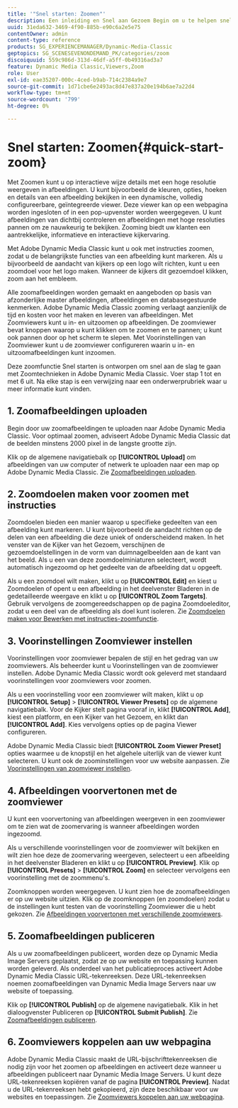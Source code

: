 ```yaml
---
title: '"Snel starten: Zoomen"'
description: Een inleiding en Snel aan Gezoem Begin om u te helpen snel aan de slag gaan.
uuid: 31eda632-3469-4f90-885b-e90c6a2e5e75
contentOwner: admin
content-type: reference
products: SG_EXPERIENCEMANAGER/Dynamic-Media-Classic
geptopics: SG_SCENESEVENONDEMAND_PK/categories/zoom
discoiquuid: 559c986d-313d-46df-a5ff-0b49316ad3a7
feature: Dynamic Media Classic,Viewers,Zoom
role: User
exl-id: eae35207-000c-4ced-b9ab-714c2384a9e7
source-git-commit: 1d71cbe6e2493ac8d47e837a20e194b6ae7a22d4
workflow-type: tm+mt
source-wordcount: '799'
ht-degree: 0%

---
```


# Snel starten: Zoomen{#quick-start-zoom}

Met Zoomen kunt u op interactieve wijze details met een hoge resolutie weergeven in afbeeldingen. U kunt bijvoorbeeld de kleuren, opties, hoeken en details van een afbeelding bekijken in een dynamische, volledig configureerbare, geïntegreerde viewer. Deze viewer kan op een webpagina worden ingesloten of in een pop-upvenster worden weergegeven. U kunt afbeeldingen van dichtbij controleren en afbeeldingen met hoge resoluties pannen om ze nauwkeurig te bekijken. Zooming biedt uw klanten een aantrekkelijke, informatieve en interactieve kijkervaring.

Met Adobe Dynamic Media Classic kunt u ook met instructies zoomen, zodat u de belangrijkste functies van een afbeelding kunt markeren. Als u bijvoorbeeld de aandacht van kijkers op een logo wilt richten, kunt u een zoomdoel voor het logo maken. Wanneer de kijkers dit gezoemdoel klikken, zoom aan het embleem.

Alle zoomafbeeldingen worden gemaakt en aangeboden op basis van afzonderlijke master afbeeldingen, afbeeldingen en databasegestuurde kenmerken. Adobe Dynamic Media Classic zooming verlaagt aanzienlijk de tijd en kosten voor het maken en leveren van afbeeldingen. Met Zoomviewers kunt u in- en uitzoomen op afbeeldingen. De zoomviewer bevat knoppen waarop u kunt klikken om te zoomen en te pannen; u kunt ook pannen door op het scherm te slepen. Met Voorinstellingen van Zoomviewer kunt u de zoomviewer configureren waarin u in- en uitzoomafbeeldingen kunt inzoomen.

Deze zoomfunctie Snel starten is ontworpen om snel aan de slag te gaan met Zoomtechnieken in Adobe Dynamic Media Classic. Voer stap 1 tot en met 6 uit. Na elke stap is een verwijzing naar een onderwerprubriek waar u meer informatie kunt vinden.

## 1. Zoomafbeeldingen uploaden

Begin door uw zoomafbeeldingen te uploaden naar Adobe Dynamic Media Classic. Voor optimaal zoomen, adviseert Adobe Dynamic Media Classic dat de beelden minstens 2000 pixel in de langste grootte zijn.

Klik op de algemene navigatiebalk op **[!UICONTROL Upload]** om afbeeldingen van uw computer of netwerk te uploaden naar een map op Adobe Dynamic Media Classic. Zie [Zoomafbeeldingen uploaden](uploading-zoom-images.md#uploading_zoom_images).

## 2. Zoomdoelen maken voor zoomen met instructies

Zoomdoelen bieden een manier waarop u specifieke gedeelten van een afbeelding kunt markeren. U kunt bijvoorbeeld de aandacht richten op de delen van een afbeelding die deze uniek of onderscheidend maken. In het venster van de Kijker van het Gezoem, verschijnen de gezoemdoelstellingen in de vorm van duimnagelbeelden aan de kant van het beeld. Als u een van deze zoomdoelminiaturen selecteert, wordt automatisch ingezoomd op het gedeelte van de afbeelding dat u opgeeft.

Als u een zoomdoel wilt maken, klikt u op **[!UICONTROL Edit]** en kiest u Zoomdoelen of opent u een afbeelding in het deelvenster Bladeren in de gedetailleerde weergave en klikt u op **[!UICONTROL Zoom Targets]**. Gebruik vervolgens de zoomgereedschappen op de pagina Zoomdoeleditor, zodat u een deel van de afbeelding als doel kunt isoleren. Zie [Zoomdoelen maken voor Bewerken met instructies-zoomfunctie](creating-zoom-targets-guided-zoom.md#creating_zoom_targets_for_guided_zoom).

## 3. Voorinstellingen Zoomviewer instellen

Voorinstellingen voor zoomviewer bepalen de stijl en het gedrag van uw zoomviewers. Als beheerder kunt u Voorinstellingen van de zoomviewer instellen. Adobe Dynamic Media Classic wordt ook geleverd met standaard voorinstellingen voor zoomviewers voor zoomen.

Als u een voorinstelling voor een zoomviewer wilt maken, klikt u op **[!UICONTROL Setup]** > **[!UICONTROL Viewer Presets]** op de algemene navigatiebalk. Voor de Kijker stelt pagina vooraf in, klikt **[!UICONTROL Add]**, kiest een platform, en een Kijker van het Gezoem, en klikt dan **[!UICONTROL Add]**. Kies vervolgens opties op de pagina Viewer configureren.

Adobe Dynamic Media Classic biedt **[!UICONTROL Zoom Viewer Preset]** opties waarmee u de knopstijl en het algehele uiterlijk van de viewer kunt selecteren. U kunt ook de zoominstellingen voor uw website aanpassen. Zie [Voorinstellingen van zoomviewer instellen](setting-zoom-viewer-presets.md#setting_up_zoom_viewer_presets).

## 4. Afbeeldingen voorvertonen met de zoomviewer

U kunt een voorvertoning van afbeeldingen weergeven in een zoomviewer om te zien wat de zoomervaring is wanneer afbeeldingen worden ingezoomd.

Als u verschillende voorinstellingen voor de zoomviewer wilt bekijken en wilt zien hoe deze de zoomervaring weergeven, selecteert u een afbeelding in het deelvenster Bladeren en klikt u op **[!UICONTROL Preview]**. Klik op **[!UICONTROL Presets]** > **[!UICONTROL Zoom]** en selecteer vervolgens een voorinstelling met de zoommenu&#39;s.

Zoomknoppen worden weergegeven. U kunt zien hoe de zoomafbeeldingen er op uw website uitzien. Klik op de zoomknoppen (en zoomdoelen) zodat u de instellingen kunt testen van de voorinstelling Zoomviewer die u hebt gekozen. Zie [Afbeeldingen voorvertonen met verschillende zoomviewers](previewing-image-assets-different-zoom.md#previewing_image_assets_with_different_zoom_viewers).

## 5. Zoomafbeeldingen publiceren

Als u uw zoomafbeeldingen publiceert, worden deze op Dynamic Media Image Servers geplaatst, zodat ze op uw website en toepassing kunnen worden geleverd. Als onderdeel van het publicatieproces activeert Adobe Dynamic Media Classic URL-tekenreeksen. Deze URL-tekenreeksen noemen zoomafbeeldingen van Dynamic Media Image Servers naar uw website of toepassing.

Klik op **[!UICONTROL Publish]** op de algemene navigatiebalk. Klik in het dialoogvenster Publiceren op **[!UICONTROL Submit Publish]**. Zie [Zoomafbeeldingen publiceren](publishing-zoom-images.md#publishing_zoom_images).

## 6. Zoomviewers koppelen aan uw webpagina

Adobe Dynamic Media Classic maakt de URL-bijschrifttekenreeksen die nodig zijn voor het zoomen op afbeeldingen en activeert deze wanneer u afbeeldingen publiceert naar Dynamic Media Image Servers. U kunt deze URL-tekenreeksen kopiëren vanaf de pagina **[!UICONTROL Preview]**. Nadat u de URL-tekenreeksen hebt gekopieerd, zijn deze beschikbaar voor uw websites en toepassingen. Zie [Zoomviewers koppelen aan uw webpagina](linking-zoom-viewers-web-pages.md#linking_zoom_viewers_to_your_web_pages).
